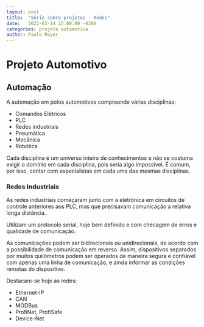 ```yaml
---
layout: post
title:  "Série sobre projetos - Redes"
date:   2023-03-14 15:00:00 -0300
categories: projeto automotiva
author: Paulo Royer
---
```

# Projeto Automotivo

## Automação

A automação em polos automotivos compreende várias disciplinas:

- Comandos Elétricos
- PLC
- Redes industriais
- Pneumática
- Mecânica
- Robótica

Cada disciplina é um universo inteiro de conhecimentos e não se costuma exigir o domínio em cada disciplina, pois seria algo impossível. É comum, por isso, contar com especialistas em cada uma das mesmas disciplinas.

### Redes Industriais

As redes industriais começaram junto com a eletrônica em circuitos de controle anteriores aos PLC, mas que precisavam comunicação a relativa longa distância. 

Utilizam um protocolo serial, hoje bem definido e com checagem de erros e qualidade de comunicação.

As comunicações podem ser bidirecionais ou unidirecionais, de acordo com a possibilidade de comunicação em reverso. Assim, dispositivos separados por muitos quilômetros podem ser operados de maneira segura e confiável com apenas uma linha de comunicação, e ainda informar as condições remotas do dispositivo.

Destacam-se hoje as redes:

- Ethernet-IP
- CAN
- MODBus
- ProfiNet, ProfiSafe
- Device-Net
